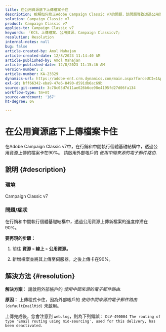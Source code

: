 ```yaml
---
title: 在公用資源底下上傳檔案卡住
description: 瞭解如何修正Adobe Campaign Classic v7的問題，該問題導致透過公用資源上傳新檔案的時間卡在90%。
solution: Campaign Classic v7
product: Campaign Classic v7
applies-to: Campaign Classic v7
keywords: 「KCS、上傳檔案、公用資源、Campaign Classicv7」
resolution: Resolution
internal-notes: null
bug: false
article-created-by: Amol Mahajan
article-created-date: 12/8/2023 11:14:40 AM
article-published-by: Amol Mahajan
article-published-date: 12/8/2023 11:15:46 AM
version-number: 2
article-number: KA-23329
dynamics-url: https://adobe-ent.crm.dynamics.com/main.aspx?forceUCI=1&pagetype=entityrecord&etn=knowledgearticle&id=057e29f6-ba95-ee11-be37-6045bd006268
exl-id: bff66342-eba9-47e6-8490-d591db6ac69b
source-git-commit: 3c78c03d7d11ae626b6ce98e4195fd27d06fa134
workflow-type: tm+mt
source-wordcount: '167'
ht-degree: 6%

---
```


# 在公用資源底下上傳檔案卡住


在Adobe Campaign Classic v7中，在行銷和中間執行個體基礎結構中，透過公用資源上傳的檔案卡在90%。 請啟用外部帳戶的 *使用中間來源的電子郵件路由*.

## 說明 {#description}


### 環境

Campaign Classic v7



### <b>問題/症狀</b>

在行銷和中間執行個體基礎結構中，透過公用資源上傳新檔案的進度停滯在90%。



<b>要再現的步驟：</b>

1. 前往 <b>資源</b> `>`  <b>線上</b> `>`  <b>公用資源。</b>


2. 新增檔案並將其上傳至伺服器，之後上傳卡在90%。



## 解決方法 {#resolution}

<b>解決方案：</b>
請啟用外部帳戶的 *使用中間來源的電子郵件路由*.


<b>原因：</b>
上傳程式卡住，因為外部帳戶的 *使用中間來源的電子郵件路由* `(defaultEmailMid)` 未啟用。

上傳完成後，您會注意到 `web.log`，則為下列錯誤：
`DLV-490004 The routing of type 'Email routing using mid-sourcing', used for this delivery, has been deactivated.`
